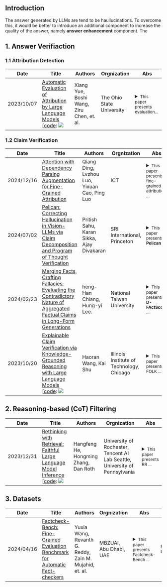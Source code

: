 
## Introduction

The answer generated by LLMs are tend to be haullucinations. To overcome this, it would be better to introduce an additional component to increase the quality of the answer, namely **answer enhancement** component. The



## 1. Answer Verifiaction <a id="verify"></a>

### 1.1 Attribution Detection <a id="attribution"></a>

| Date       | Title                                                                                                           | Authors                                  | Orgnization                                                                                                   | Abs                                                                                             |
|------------|-----------------------------------------------------------------------------------------------------------------|------------------------------------------|---------------------------------------------------------------------------------------------------------|--------------------------------------------------------------------------------------------------|
|2023/10/07| [Automatic Evaluation of Attribution by Large Language Models](https://arxiv.org/pdf/2305.06311.pdf) <br> [[code](https://github.com/OSU-NLP-Group/AttrScore): ![](https://img.shields.io/github/stars/OSU-NLP-Group/AttrScore.svg?style=social) |Xiang Yue, Boshi Wang, Ziru Chen, et. al.|The Ohio State University | <details><summary><small>This paper presents evaluation...</small></summary><small>This work tries to evaluate the attribution ability (3 types: attributable, extrapolatory, contradictory) of existing LLMs by introducing two benchmarks (i.e., AttrEval-Simulation and AttrEval-GenSearch). It also introduces two types of automatic evaluation methods: 1) Prompting LLMs, 2) Fine-tuning LMs on Repurposed Data. </small></details>|

### 1.2 Claim Verification <a id="verification"></a>

| Date       | Title                                                                                                           | Authors                                  | Orgnization                                                                                                   | Abs                                                                                             |
|------------|-----------------------------------------------------------------------------------------------------------------|------------------------------------------|---------------------------------------------------------------------------------------------------------|--------------------------------------------------------------------------------------------------|
|2024/12/16| [Attention with Dependency Parsing Augmentation for Fine-Grained Attribution](https://arxiv.org/pdf/2412.11404) <br> |Qiang Ding, Lvzhou Luo, Yixuan Cao, Ping Luo |ICT| <details><summary><small>This paper presents fine-grained attribution ...</small></summary><small>This work proposes two techniques to **model-internals-based** methods for fine-grained attribution. First, it aggregates token-wise evidence (i.e., attention weights) through set union operations, preserving the granularity of representations. Second, it enhances the attributor by integrating dependency parsing to enrich the semantic completeness of target spans. </small></details>|
|2024/07/02| [Pelican: Correcting Hallucination in Vision-LLMs via Claim Decomposition and Program of Thought Verification](https://arxiv.org/pdf/2407.02352.pdf) <br> |Pritish Sahu, Karan Sikka, Ajay Divakaran|SRI International, Princeton| <details><summary><small>This paper presents **Pelican** ...</small></summary><small>Pelican 1) decomposes the visual claim into a chain of sub-claims based on first-order predicates, 2) it then use Program-of-Thought prompting to generate Python code for answering these questions through flexible composition of external tools. </small></details>|
|2024/02/23 |[Merging Facts, Crafting Fallacies: Evaluating the Contradictory Nature of Aggregated Factual Claims in Long-Form Generations](https://arxiv.org/abs/2402.05629.pdf)| heng-Han Chiang, Hung-yi Lee.|National Taiwan University|<details><summary><small>This paper presents **D-FActScore** ...</small></summary><small>This work finds that combining factual claims together can result in a non-factual paragraph due to entity ambiguity. Current metrics for fact verification fail to properly evaluate these non-factual passages. The authors proposed D-FActScore based on FActScore, and showed the methods and results of human and automatic evaluation.</small></details>|
|2023/10/20| [Explainable Claim Verification via Knowledge-Grounded Reasoning with Large Language Models](https://arxiv.org/abs/2310.05253.pdf) <br> [[code](https://github.com/wang2226/FOLK): ![](https://img.shields.io/github/stars/wang2226/FOLK.svg?style=social) |Haoran Wang, Kai Shu|Illinois Institute of Technology, Chicago| <details><summary><small>This paper presents FOLK ...</small></summary><small>This work introduces First-Order-Logic-Guided Knowledge-Grounded (**FOLK**). 1）FOLK translates input claim into a FOL clause and uses it to guide LLMs to generate a set of question-answer pairs, 2) FOLK then retrieves knowledge-grounded answers from external knowledge-source; 3) FOLK performs FOL-guided reasoning over knowledge-grounded answers to make veracity prediction and generate explanations.</small></details>|

## 2. Reasoning-based (CoT) Filtering <a id="cot"></a>

| Date       | Title                                                                                                           | Authors                                  | Orgnization                                                                                                   | Abs                                                                                             |
|------------|-----------------------------------------------------------------------------------------------------------------|------------------------------------------|---------------------------------------------------------------------------------------------------------|--------------------------------------------------------------------------------------------------|
|2023/12/31| [Rethinking with Retrieval: Faithful Large Language Model Inference](https://arxiv.org/abs/2301.00303.pdf) <br> [[code](https://github.com/HornHehhf/RR): ![](https://img.shields.io/github/stars/HornHehhf/RR.svg?style=social) |Hangfeng He, Hongming Zhang, Dan Roth|University of Rochester, Tencent AI Lab Seattle, University of Pennsylvania | <details><summary><small>This paper presents RR ...</small></summary><small>This work propose a novel post-processing approach, rethinking with retrieval (RR), which uses decomposed reasoning steps obtained from CoT prompting to retrieve relevant docs for LLMs. Four steps: 1)CoT prompting to generate explanation E and prediction P for query Q. 2)Sampling diverse reasoning path R (i.e., E + P), 3)knowledge K retrieval for each path, 4)faithful inference (NLI model) for each R+K.</small></details>|

## 3. Datasets <a id="datasets"></a>


| Date       | Title | Authors   | Orgnization | Abs    | Dataset                                                                                           |
|------------|-----------------------------------------------------------------------------------------------------------------|------------------------------------------|---------------------------------------------------------------------------------------------------------|--------------------------------------------------------------------------------------------------|--------------------------------------------------------------------------------------------------|
|2024/04/16 | [Factcheck-Bench: Fine-Grained Evaluation Benchmark for Automatic Fact-checkers](https://arxiv.org/pdf/2311.09000)| Yuxia Wang, Revanth G. Reddy, Zain M. Mujahid, et. al.|MBZUAI, Abu Dhabi, UAE|<details><summary><small>This paper presents Factcheck-Bench ...</small></summary><small>Factcheck-bench is a open-domain document-level factuality benchmark in three-level granularity: claim, sentence and document. They frame the automated detection and correction of factual errors for outputs of LLMs into eight subtasks: 1)decomposition; 2) decontextualisation; 3) checkworthiness  identification; 4) evidence retrieval and collection; 5) stance detection; 6) correction determination; 7) claim correction; 8) final response revision.</small></details>| <sub> Factcheck-bench </sub>|
